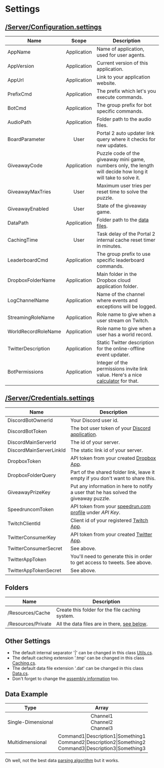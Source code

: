 ﻿# Settings

## [/Server/Configuration.settings](https://github.com/NeKzor/NeKzBot/blob/master/NeKzBot/Server/Configuration.settings)
| Name | Scope | Description |
| --- | :-: | --- |
| AppName | Application | Name of application, used for user agents. |
| AppVersion | Application | Current version of this application. |
| AppUrl | Application | Link to your application website. |
| PrefixCmd | Application | The prefix which let's you execute commands. |
| BotCmd | Application | The group prefix for bot specific commands. |
| AudioPath | Application | Folder path to the audio files. |
| BoardParameter | User | Portal 2 auto updater link query where it checks for new updates. |
| GiveawayCode | Application | Puzzle code of the giveaway mini game, numbers only, the length will decide how long it will take to solve it. |
| GiveawayMaxTries | User | Maximum user tries per reset time to solve the puzzle. |
| GiveawayEnabled | User | State of the giveaway game. |
| DataPath | Application | Folder path to the [data files](#data-example). |
| CachingTime | User | Task delay of the Portal 2 internal cache reset timer in minutes.  |
| LeaderboardCmd | Application | The group prefix to use specific leaderboard commands. |
| DropboxFolderName | Application | Main folder in the Dropbox cloud application folder.  |
| LogChannelName | Application | Name of the channel where events and exceptions will be logged. |
| StreamingRoleName | Application | Role name to give when a user stream on Twitch. |
| WorldRecordRoleName | Application | Role name to give when a user has a world record. |
| TwitterDescription | Application | Static Twitter description for the online-offline event updater. |
| BotPermissions | Application | Integer of the permissions invite link value. Here's a nice [calculator](https://finitereality.github.io/permissions/?v=0) for that. |

## [/Server/Credentials.settings](https://github.com/NeKzor/NeKzBot/blob/master/NeKzBot/Server/Credentials.settings)
| Name | Description |
| --- | --- |
| DiscordBotOwnerId | Your Discord user id. |
| DiscordBotToken | The bot user token of your [Discord application](https://discordapp.com/developers). |
| DiscordMainServerId | The id of your server. |
| DiscordMainServerLinkId | The static link id of your server. |
| DropboxToken | API token from your created [Dropbox App](https://www.dropbox.com/developers). |
| DropboxFolderQuery | Part of the shared folder link, leave it empty if you don't want to share this. |
| GiveawayPrizeKey | Put any information in here to notify a user that he has solved the giveaway puzzle. |
| SpeedruncomToken | API token from your [speedrun.com profile](https://speedrun.com/settings) under _API Key_. |
| TwitchClientId | Client id of your registered [Twitch App](https://www.twitch.tv/settings/connections). |
| TwitterConsumerKey | API token from your created [Twitter App](https://apps.twitter.com/). |
| TwitterConsumerSecret | See above. |
| TwitterAppToken | You'll need to generate this in order to get access to tweets. See above. |
| TwitterAppTokenSecret | See above. |

## Folders
| Name | Description |
| --- | --- |
| /Resources/Cache | Create this folder for the file caching system. |
| /Resources/Private | All the data files are in there, [see below](#data-example). |



## Other Settings
* The default internal separator '|' can be changed in this class [Utils.cs](https://github.com/NeKzor/NeKzBot/blob/master/NeKzBot/Resources/Utils.cs#L25).
* The default caching extension '.tmp' can be changed in this class [Caching.cs](https://github.com/NeKzor/NeKzBot/blob/master/NeKzBot/Server/Caching.cs#L49).
* The default data file extension '.dat' can be changed in this class [Data.cs](https://github.com/NeKzor/NeKzBot/blob/master/NeKzBot/Resources/Data.cs#L62).
* Don't forget to change the [assembly information](https://github.com/NeKzor/NeKzBot/blob/master/NeKzBot/Properties/AssemblyInfo.cs) too.

## Data Example
| Type | Array |
| --- | :-: |
| Single-Dimensional | Channel1<br>Channel2<br>Channel3 |
| Multidimensional | Command1\|Description1\|Something1<br>Command2\|Description2\|Something2<br>Command3\|Description3\|Something3|

Oh well, not the best data [parsing algorithm](https://github.com/NeKzor/NeKzBot/blob/master/NeKzBot/Resources/Utils.cs#L149) but it works.